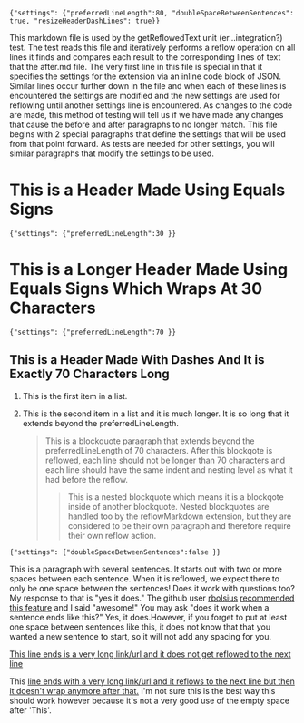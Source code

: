 `{"settings": {"preferredLineLength":80, "doubleSpaceBetweenSentences": true, "resizeHeaderDashLines": true}}`

This markdown file is used by the getReflowedText unit (er...integration?) test.  The test reads this file and iteratively
performs a reflow operation on all lines it finds and compares each result to the corresponding lines of text that the after.md
file.  The very first line in this file is special in that it specifies the settings for the extension via an inline code block of JSON.
Similar lines occur further down in the file and when each of these lines is encountered the settings are modified and the new settings are used
for reflowing until another settings line is encountered. As changes to the code are made, this method of testing will tell us if
we have made any changes that cause the before and after paragraphs to no longer match.  This file begins
with 2 special paragraphs that define the settings that will be used from that point forward.  As tests
are needed for other settings, you will similar paragraphs that modify the settings to be used.

This is a Header Made Using Equals Signs
========================================

`{"settings": {"preferredLineLength":30 }}`

This is a Longer Header Made Using Equals Signs Which Wraps At 30 Characters
============================================================================

`{"settings": {"preferredLineLength":70 }}`

This is a Header Made With Dashes And It is Exactly 70 Characters Long
----------------------------------------------------------------------

1. This is the first item in a list.
2. This is the second item in a list and it is much longer.  It is so long that it extends beyond the preferredLineLength.

   > This is a blockquote paragraph that extends beyond the preferredLineLength of 70 characters.
   > After this blockqote is reflowed, each line should not be longer than 70 characters
   > and each line should have the same indent and nesting level as what it had before the reflow.
   > > This is a nested blockquote which means it is a blockqote inside of another blockquote.  Nested
   >>blockquotes are handled too by the reflowMarkdown extension, but they are considered to be their own
   >   >  paragraph and therefore require their own reflow action. 

`{"settings": {"doubleSpaceBetweenSentences":false }}`

This is a paragraph with several sentences.  It starts out with two or more spaces between each sentence.    When it 
is reflowed, we expect there to only be one space between the sentences!    Does it work with questions too?
My response to that is "yes it does."           The github user [rbolsius](https://github.com/rbolsius) [recommended this feature](https://github.com/marvhen/ReflowMarkdown/pull/1) 
and I said "awesome!"    You may ask "does it work when a sentence ends like this?"  Yes, it does.However, if you forget to put at least one space between sentences like this, it does not know that that you wanted a new sentence to start, so it will not add any spacing for you.

[This line ends is a very long link/url and it does not get reflowed to the next line](http://some-long-url.blah.blah?q=abcdefghijklmnopqrstuvwxyz)

This [line ends with a very long link/url and it reflows to the next line but then it doesn't wrap anymore after that.](http://some-long-url.blah.blah?q=abcdefghijklmnopqrstuvwxyz)
I'm not sure this is the best way this should work however because
it's not a very good use of the empty space after 'This'.